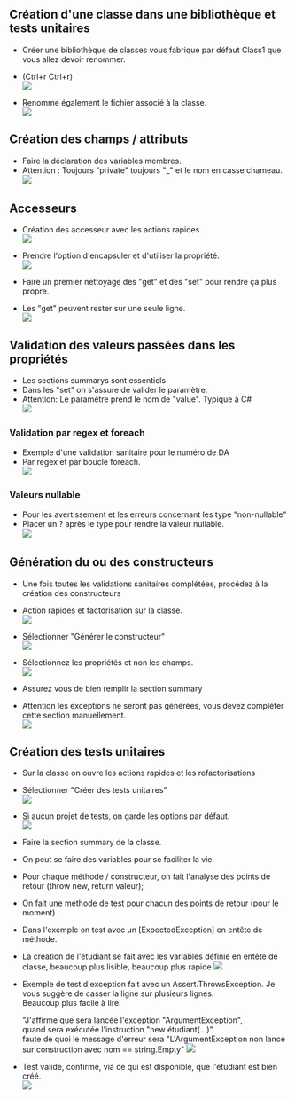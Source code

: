 ## Création d'une classe dans une bibliothèque et tests unitaires
- Créer une bibliothèque de classes vous fabrique par défaut Class1 que vous allez devoir renommer.
- (Ctrl+r Ctrl+r)  
![](/images/ClasseEtProjet/1.png)  
  
- Renomme également le fichier associé à la classe.  
![](/images/ClasseEtProjet/2.png)  

## Création des champs / attributs
- Faire la déclaration des variables membres.
- Attention : Toujours "private" toujours "_" et le nom en casse chameau.  
![](/images/ClasseEtProjet/3.png)  

## Accesseurs
- Création des accesseur avec les actions rapides.  
![](/images/ClasseEtProjet/4.png)  
  
- Prendre l'option d'encapsuler et d'utiliser la propriété.  
![](/images/ClasseEtProjet/5.png)  
  
- Faire un premier nettoyage des "get" et des "set" pour rendre ça plus propre.  
- Les "get" peuvent rester sur une seule ligne.  
![](/images/ClasseEtProjet/6.png)   
  
## Validation des valeurs passées dans les propriétés
- Les sections summarys sont essentiels  
- Dans les "set" on s'assure de valider le paramètre.
- Attention: Le paramètre prend le nom de "value". Typique à C#  
![](/images/ClasseEtProjet/7.png)  

### Validation par regex et foreach
- Exemple d'une validation sanitaire pour le numéro de DA
- Par regex et par boucle foreach.  
![](/images/ClasseEtProjet/8.png)  

### Valeurs nullable
- Pour les avertissement et les erreurs concernant les type "non-nullable"
- Placer un ? après le type pour rendre la valeur nullable.  
![](/images/ClasseEtProjet/9.png)  

## Génération du ou des constructeurs
- Une fois toutes les validations sanitaires complétées, procédez à la création des constructeurs
- Action rapides et factorisation sur la classe.  
![](/images/ClasseEtProjet/10.png)  
  
- Sélectionner "Générer le constructeur"  
![](/images/ClasseEtProjet/11.png)  

- Sélectionnez les propriétés et non les champs.  
![](/images/ClasseEtProjet/12.png)  

- Assurez vous de bien remplir la section summary 
- Attention les exceptions ne seront pas générées, vous devez compléter cette section manuellement.  
![](/images/ClasseEtProjet/13.png)  
## Création des tests unitaires

- Sur la classe on ouvre les actions rapides et les refactorisations  
- Sélectionner "Créer des tests unitaires"  
![](/images/ClasseEtProjet/14.png)  

- Si aucun projet de tests, on garde les options par défaut.  
![](/images/ClasseEtProjet/15.png)  

- Faire la section summary de la classe.
- On peut se faire des variables pour se faciliter la vie. 
- Pour chaque méthode / constructeur, on fait l'analyse des points de retour (throw new, return valeur);
- On fait une méthode de test pour chacun des points de retour (pour le moment)
- Dans l'exemple on test avec un [ExpectedException] en entête de méthode. 
- La création de l'étudiant se fait avec les variables définie en entête de classe, beaucoup plus lisible, beaucoup plus rapide
![](/images/ClasseEtProjet/16.png)  

- Exemple de test d'exception fait avec un Assert.ThrowsException. Je vous suggère de casser la ligne sur plusieurs lignes.  
  Beaucoup plus facile à lire.  
     
  "J'affirme que sera lancée l'exception "ArgumentException",  
   quand sera exécutée l'instruction "new étudiant(...)"  
   faute de quoi le message d'erreur sera "L'ArgumentException non lancé sur construction avec nom == string.Empty"
![](/images/ClasseEtProjet/17.png)  

- Test valide, confirme, via ce qui est disponible, que l'étudiant est bien créé.  
![](/images/ClasseEtProjet/18.png)  
